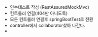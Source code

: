 * 인수테스트 작성 (RestAssuredMockMvc)
* 컨트롤러 연결(404만 아니도록)
* 모든 컨트롤러 연결후 springBootTest로 전환
* controller에서 collaborator찾아 나간다.
* 
